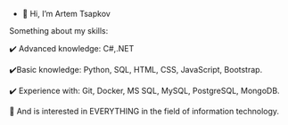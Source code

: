- 👋 Hi, I’m Artem Tsapkov

Something about my skills:

✔️ Advanced knowledge: C#,.NET

✔️Basic knowledge: Python, SQL, HTML, CSS, JavaScript, Bootstrap.

✔️ Experience with: Git, Docker, MS SQL, MySQL, PostgreSQL, MongoDB.

🔖 And is interested in EVERYTHING in the field of information technology.

